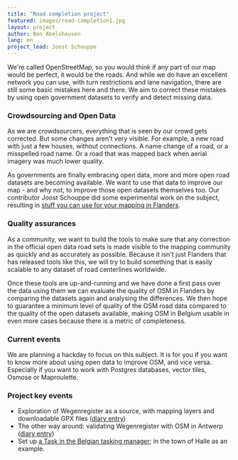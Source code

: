 ```yaml
---
title: "Road completion project"
featured: images/road-completion1.jpg
layout: project
author: Ben Abelshausen
lang: en
project_lead: Joost Schouppe
---
```


We're called OpenStreetMap, so you would think if any part of our map would be perfect, it would be the roads. And while we do have an excellent network you can use, with turn restrictions and lane navigation, there are still some basic mistakes here and there. We aim to correct these mistakes by using open government datasets to verify and detect missing data.

### Crowdsourcing and Open Data

As we are crowdsourcers, everything that is seen by our crowd gets corrected. But some changes aren't very visible. For example, a new road with just a few houses, without connections. A name change of a road, or a misspelled road name. Or a road that was mapped back when aerial imagery was much lower quality.

As governments are finally embracing open data, more and more open road datasets are becoming available. We want to use that data to improve our map - and why not, to improve those open datasets themselves too. Our contributor Joost Schouppe did some experimental work on the subject, resulting in [stuff you can use for your mapping in Flanders](http://www.openstreetmap.org/user/joost%20schouppe/diary/39250).

### Quality assurances

As a community, we want to build the tools to make sure that any correction in the official open data road sets is made visible to the mapping community as quickly and as accurately as possible. Because it isn't just Flanders that has released tools like this, we will try to build something that is easily scalable to any dataset of road centerlines worldwide.

Once these tools are up-and-running and we have done a first pass over the data using them we can evaluate the quality of OSM in Flanders by comparing the datasets again and analysing the differences. We then hope to guarantee a minimum level of quality of the OSM road data compared to the quality of the open datasets available, making OSM in Belgium usable in even more cases because there is a metric of completeness.

### Current events

We are planning a hackday to focus on this subject. It is for you if you want to know more about using open data to improve OSM, and vice versa. Especially if you want to work with Postgres databases, vector tiles, Osmose or Maproulette.

### Project key events

* Exploration of Wegenregister as a source, with mapping layers and downloadable GPX files ([diary entry](http://www.openstreetmap.org/user/joost%20schouppe/diary/39250))
* The other way around: validating Wegenregister with OSM in Antwerp ([diary entry](http://www.openstreetmap.org/user/joost%20schouppe/diary/39573))
* Set up [a Task in the Belgian tasking manager](https://tasks.osm.be/project/2); in the town of Halle as an example.